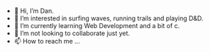 - 👋 Hi, I’m Dan.
- 👀 I’m interested in surfing waves, running trails and playing D&D.
- 🌱 I’m currently learning Web Development and a bit of c.
- 💞️ I’m not looking to collaborate just yet.
- 📫 How to reach me ...

<!---
superdanraven/superdanraven is a ✨ special ✨ repository because its `README.md` (this file) appears on your GitHub profile.
You can click the Preview link to take a look at your changes.
--->
